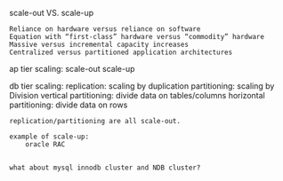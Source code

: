
scale-out VS. scale-up

	Reliance on hardware versus reliance on software
	Equation with “first-class” hardware versus “commodity” hardware
	Massive versus incremental capacity increases
	Centralized versus partitioned application architectures


ap tier scaling:
	scale-out
	scale-up

db tier scaling:
	replication: scaling by duplication
	partitioning: scaling by Division
		vertical partitioning: divide data on tables/columns
		horizontal partitioning: divide data on rows

	replication/partitioning are all scale-out.

	example of scale-up:
		oracle RAC
		

	what about mysql innodb cluster and NDB cluster?

